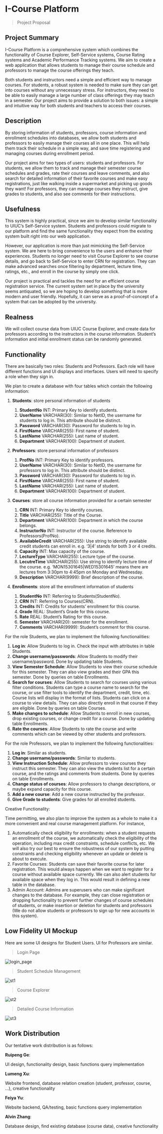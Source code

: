# I-Course Platform
> Project Proposal

## Project Summary

I-Course Platform is a comprehensive system which combines the functionality of Course Explorer, Self-Service systems, Course Rating systems and Academic Performance Tracking systems. We aim to create a web application that allows students to manage their course schedule and professors to manage the course offerings they teach.

Both students and instructors need a simple and efficient way to manage courses. For students, a robust system is needed to make sure they can get into courses without any unnecessary stress. For instructors, they need to be able to easily manage a large number of class offerings they may teach in a semester. Our project aims to provide a solution to both issues: a simple and intuitive way for both students and teachers to access their courses. 

## Description

By storing information of students, professors, course information and enrollment schedules into databases, we allow both students and professors to easily manage their courses all in one place. This will help them track their schedule in a simple way, and save time registering and managing courses during enrollment period.

Our project aims for two types of users: students and professors. For students, we allow them to track and manage their semester course schedules and grades, rate their courses and leave comments, and also search for detailed information of their favorite courses and make easy registrations, just like walking inside a supermarket and picking up goods they want! For professors, they can manage courses they instruct, give grades to students, and also see comments for their instructions.

## Usefulness

This system is highly practical, since we aim to develop similar functionality to UIUC’s Self-Service system. Students and professors could migrate to our platform and find the same functionality they expect from the existing system built right into our web application. 

However, our application is more than just mimicking the Self-Service system. We are here to bring convenience to the users and enhance their experiences. Students no longer need to visit Course Explorer to see course details, and go back to Self-Service to enter CRN for registration. They can make advanced searches once filtering by department, lecture time, ratings, etc., and enroll in the course by simply one click.

Our project is practical and tackles the need for an efficient course registration service. The current system set in place by the university seems antiquated, so we are hoping to develop something that is more modern and user friendly. Hopefully, it can serve as a proof-of-concept of a system that can be adopted by the university. 

## Realness

We will collect course data from UIUC Course Explorer, and create data for professors according to the instructors in the course information. Student’s information and initial enrollment status can be randomly generated.

## Functionality

There are basically two roles: Students and Professors. Each role will have different functions and UI displays and interfaces. Users will need to specify a role when they sign in.

We plan to create a database with four tables which contain the following information:

1. **Students**: store personal information of students
    1. **StudentNo** INT: Primary Key to identify students.
    2. **UserName** VARCHAR(30): Similar to NetID, the username for students to log in. This attribute should be distinct.
    3. **Password** VARCHAR(30): Password for students to log in.
    4. **FirstName** VARCHAR(255): First name of student.
    5. **LastName** VARCHAR(255): Last name of student.
    6. **Department** VARCHAR(100): Department of student.
   
2. **Professors**: store personal information of professors
    1. **ProfNo** INT: Primary Key to identify professors.
    2. **UserName** VARCHAR(30): Similar to NetID, the username for professors to log in. This attribute should be distinct.
    3. **Password** VARCHAR(30): Password for students to log in.
    4. **FirstName** VARCHAR(255): First name of student.
    5. **LastName** VARCHAR(255): Last name of student.
    6. **Department** VARCHAR(100): Department of student.
3. **Courses**: store all course information provided for a certain semester
    1. **CRN** INT: Primary Key to identify courses.
    2. **Title** VARCHAR(255): Title of the Course.
    3. **Department** VARCHAR(100): Department in which the course belongs.
    4. **InstructorNo** INT: Instructor of the course. Reference to Professors(ProfNo).
    5. **AvailableCredit** VARCHAR(255): Use string to identify available credit students can enroll in. e.g. ‘3|4’ stands for both 3 or 4 credits.
    6. **Capacity** INT: Max capacity of the course.
    7. **LectureType** VARCHAR(255): Lecture type of the course.
    8. **LecutreTime** VARCHAR(255): Use string to identify lecture time of the course. e.g. ‘MON15301645|WED15301645’ means there are lectures from 3:30pm to 4:45pm on Monday and Wednesday. 
    9. **Description** VARCHAR(9999): Brief description of the course.
4. **Enrollments**: store all the enrollment information of students
    1. **StudentNo** INT: Referring to Students(StudentNo).
    2. **CRN** INT: Referring to Courses(CRN).
    3. **Credits** INT: Credits for students’ enrollment for this course.
    4. **Grade** REAL: Student’s Grade for this course.
    5. **Rate** REAL: Student’s Rating for this course.
    6. **Semester** VARCHAR(20): semester for the enrollment.
    7. **Comments** VARCHAR(9999): Student’s comment for this course.

For the role Students, we plan to implement the following functionalities:
1. **Log in**: Allow Students to log in. Check the input with attributes in table Students.
2. **Change username/passwords**: Allow Students to modify their username/password. Done by updating table Students.
3. **View Semester Schedule**: Allow Students to view their course schedule for this semester. They can also view grades and their GPA this semester. Done by queries on table Enrollments.
4. **Search for courses**: Allow Students to search for courses using various filter conditions. Students can type a course name to search for the course, or use filter tools to identify the department, credit, time, etc. Course lists will display in the format of lists. Students can click on a course to view details. They can also directly enroll in that course if they are eligible. Done by queries on table Courses.
5. **Make changes to schedule**: Allow Students to enroll in new courses, drop existing courses, or change credit for a course. Done by updating table Enrollments.
6. **Rate the courses**: Allow Students to rate the course and write comments which can be viewed by other students and professors.

For the role Professors, we plan to implement the following functionalities:
1. **Log in**: Similar as students.
2. **Change username/passwords**: Similar to students.
3. **View Instruction Schedule**: Allow professors to view courses they instruct this semester. They can also view the students list for a certain course, and the ratings and comments from students. Done by queries on table Enrollments.
4. **Change status of courses**: Allow professors to change descriptions, or maybe expand capacity for this course.
5. **Add a new course**: Add a new course instructed by the professor.
6. **Give Grade to students**: Give grades for all enrolled students.

Creative Functionality:

Time permitting, we also plan to improve the system as a whole to make it a more convenient and real course management platform. For instance,
1. Automatically check eligibility for enrollments: when a student requests an enrollment of the course, we automatically check the eligibility of the operation, including max credit constraints, schedule conflicts, etc. We will also try our best to ensure the robustness of our system by putting constraints and checking eligibility whenever an update or delete is about to execute.
2. Favorite Courses: Students can save their favorite course for later registration. This would always happen when we want to register for a course without available space currently. We can also alert students for available space when they log in. This would result in defining a new table in the database.
3. Admin Account: Admins are superusers who can make significant changes to the database. For example, they can close registration or dropping functionality to prevent further changes of course schedules of students, or make insertion or deletion for students and professors (We do not allow students or professors to sign up for new accounts in this system).

## Low Fidelity UI Mockup

Here are some UI designs for Student Users. UI for Professors are similar.

> Login Page

![login_page](images/login.png)

> Student Schedule Management

![st1](images/st1.png)

> Course Explorer

![st2](images/st2.png)

> Detailed Course Information

![st3](images/st3.png)

## Work Distribution

Our tentative work distribution is as follows:

**Ruipeng Ge**:

UI design, functionality design, basic functions query implementation


**Lumeng Xu**:

Website frontend, database relation creation (student, professor, course, …), creative functionality

	
**Feiya Yu**:

Website backend, QA/testing, basic functions query implementation



**Alvin Zhang**:

Database design, find existing database (course data), creative functionality

